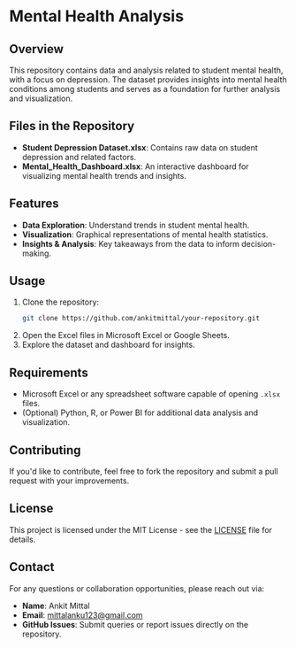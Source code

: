 # Mental Health Analysis

## Overview
This repository contains data and analysis related to student mental health, with a focus on depression. The dataset provides insights into mental health conditions among students and serves as a foundation for further analysis and visualization.

## Files in the Repository
- **Student Depression Dataset.xlsx**: Contains raw data on student depression and related factors.
- **Mental_Health_Dashboard.xlsx**: An interactive dashboard for visualizing mental health trends and insights.

## Features
- **Data Exploration**: Understand trends in student mental health.
- **Visualization**: Graphical representations of mental health statistics.
- **Insights & Analysis**: Key takeaways from the data to inform decision-making.

## Usage
1. Clone the repository:
   ```bash
   git clone https://github.com/ankitmittal/your-repository.git
   ```
2. Open the Excel files in Microsoft Excel or Google Sheets.
3. Explore the dataset and dashboard for insights.

## Requirements
- Microsoft Excel or any spreadsheet software capable of opening `.xlsx` files.
- (Optional) Python, R, or Power BI for additional data analysis and visualization.

## Contributing
If you'd like to contribute, feel free to fork the repository and submit a pull request with your improvements.

## License
This project is licensed under the MIT License - see the [LICENSE](LICENSE) file for details.

## Contact
For any questions or collaboration opportunities, please reach out via:
- **Name**: Ankit Mittal
- **Email**: mittalanku123@gmail.com
- **GitHub Issues**: Submit queries or report issues directly on the repository.
